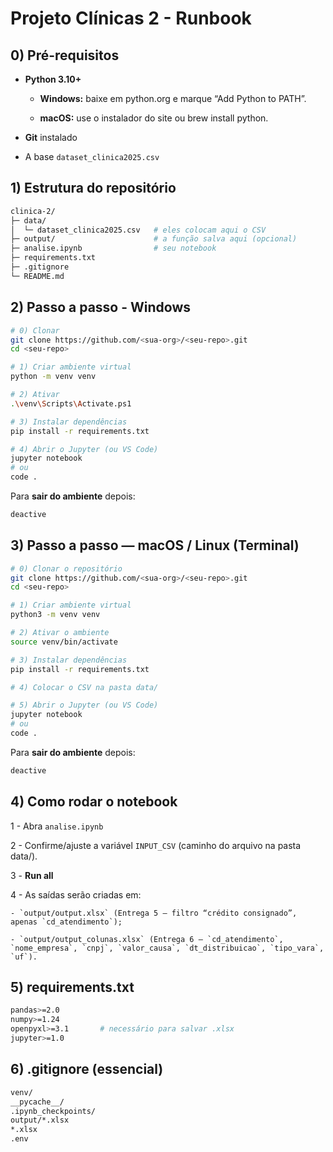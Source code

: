 # Projeto Clínicas 2 - Runbook

## 0) Pré-requisitos

- **Python 3.10+**

    - **Windows:** baixe em python.org e marque “Add Python to PATH”.

    - **macOS:** use o instalador do site ou brew install python.

- **Git** instalado

- A base `dataset_clinica2025.csv`

## 1) Estrutura do repositório

```bash
clinica-2/
├─ data/
│  └─ dataset_clinica2025.csv   # eles colocam aqui o CSV
├─ output/                      # a função salva aqui (opcional)
├─ analise.ipynb                # seu notebook
├─ requirements.txt
├─ .gitignore
└─ README.md
```

## 2) Passo a passo - Windows 

```bash
# 0) Clonar
git clone https://github.com/<sua-org>/<seu-repo>.git
cd <seu-repo>

# 1) Criar ambiente virtual
python -m venv venv

# 2) Ativar
.\venv\Scripts\Activate.ps1

# 3) Instalar dependências
pip install -r requirements.txt

# 4) Abrir o Jupyter (ou VS Code)
jupyter notebook
# ou
code .
```

Para **sair do ambiente** depois:

```bash
deactive
```

## 3) Passo a passo — macOS / Linux (Terminal)

```bash
# 0) Clonar o repositório
git clone https://github.com/<sua-org>/<seu-repo>.git
cd <seu-repo>

# 1) Criar ambiente virtual
python3 -m venv venv

# 2) Ativar o ambiente
source venv/bin/activate

# 3) Instalar dependências
pip install -r requirements.txt

# 4) Colocar o CSV na pasta data/

# 5) Abrir o Jupyter (ou VS Code)
jupyter notebook
# ou
code .

```

Para **sair do ambiente** depois:

```bash
deactive
```

## 4) Como rodar o notebook

1 - Abra `analise.ipynb`

2 - Confirme/ajuste a variável `INPUT_CSV` (caminho do arquivo na pasta data/).

3 - **Run all**

4 - As saídas serão criadas em:
    
    - `output/output.xlsx` (Entrega 5 — filtro “crédito consignado”, apenas `cd_atendimento`);

    - `output/output_colunas.xlsx` (Entrega 6 — `cd_atendimento`, `nome_empresa`, `cnpj`, `valor_causa`, `dt_distribuicao`, `tipo_vara`, `uf`).

## 5) requirements.txt

```bash
pandas>=2.0
numpy>=1.24
openpyxl>=3.1       # necessário para salvar .xlsx
jupyter>=1.0
```

## 6) .gitignore (essencial)

```bash
venv/
__pycache__/
.ipynb_checkpoints/
output/*.xlsx
*.xlsx
.env
```
